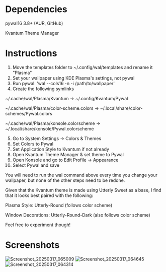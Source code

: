 # Dependencies
pywal16 3.8+ (AUR, GitHub)

Kvantum Theme Manager

# Instructions

1. Move the templates folder to ~/.config/wal/templates and rename it "Plasma"
2. Set your wallpaper using KDE Plasma's settings, not pywal
3. Run pywal: 'wal --cols16 -n -i /path/to/wallpaper'
4. Create the following symlinks

~/.cache/wal/Plasma/Kvantum -> ~/.config/Kvantum/Pywal

~/.cache/wal/Plasma/color-scheme.colors -> ~/.local/share/color-schemes/Pywal.colors

~/.cache/wal/Plasma/konsole.colorscheme -> ~/.local/share/konsole/Pywal.colorscheme

5. Go to System Settings -> Colors & Themes
6. Set Colors to Pywal
7. Set Application Style to Kvantum if not already
8. Open Kvantum Theme Manager & set theme to Pywal
9. Open Konsole and go to Edit Profile -> Appearance
10. Select Pywal and save

You will need to run the wal command above every time you change your wallpaper, but none of the other steps need to be redone.

Given that the Kvantum theme is made using Utterly Sweet as a base, I find that it looks best paired with the following:

Plasma Style: Utterly-Round (follows color scheme)

Window Decorations: Utterly-Round-Dark (also follows color scheme)

Feel free to experiment though!

# Screenshots
![Screenshot_20250317_065009](https://github.com/user-attachments/assets/8880373c-a10a-42f2-8ad9-06acd746b238)
![Screenshot_20250317_064645](https://github.com/user-attachments/assets/7dc328c4-4f35-4abb-9fdb-e23bfa9077b6)
![Screenshot_20250317_064314](https://github.com/user-attachments/assets/2a755821-1655-476f-b6ef-507cbe3ba244)
